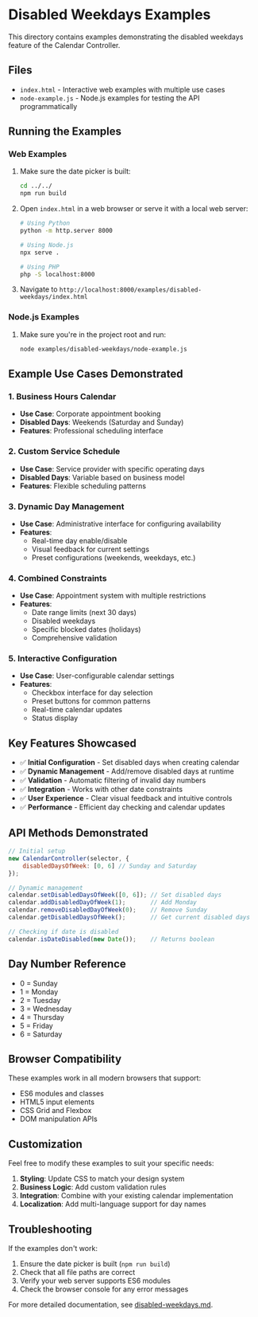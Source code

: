 # Disabled Weekdays Examples

This directory contains examples demonstrating the disabled weekdays feature of the Calendar Controller.

## Files

- `index.html` - Interactive web examples with multiple use cases
- `node-example.js` - Node.js examples for testing the API programmatically

## Running the Examples

### Web Examples

1. Make sure the date picker is built:
   ```bash
   cd ../../
   npm run build
   ```

2. Open `index.html` in a web browser or serve it with a local web server:
   ```bash
   # Using Python
   python -m http.server 8000
   
   # Using Node.js
   npx serve .
   
   # Using PHP
   php -S localhost:8000
   ```

3. Navigate to `http://localhost:8000/examples/disabled-weekdays/index.html`

### Node.js Examples

1. Make sure you're in the project root and run:
   ```bash
   node examples/disabled-weekdays/node-example.js
   ```

## Example Use Cases Demonstrated

### 1. Business Hours Calendar
- **Use Case**: Corporate appointment booking
- **Disabled Days**: Weekends (Saturday and Sunday)
- **Features**: Professional scheduling interface

### 2. Custom Service Schedule  
- **Use Case**: Service provider with specific operating days
- **Disabled Days**: Variable based on business model
- **Features**: Flexible scheduling patterns

### 3. Dynamic Day Management
- **Use Case**: Administrative interface for configuring availability
- **Features**: 
  - Real-time day enable/disable
  - Visual feedback for current settings
  - Preset configurations (weekends, weekdays, etc.)

### 4. Combined Constraints
- **Use Case**: Appointment system with multiple restrictions
- **Features**:
  - Date range limits (next 30 days)
  - Disabled weekdays
  - Specific blocked dates (holidays)
  - Comprehensive validation

### 5. Interactive Configuration
- **Use Case**: User-configurable calendar settings
- **Features**:
  - Checkbox interface for day selection
  - Preset buttons for common patterns
  - Real-time calendar updates
  - Status display

## Key Features Showcased

- ✅ **Initial Configuration** - Set disabled days when creating calendar
- ✅ **Dynamic Management** - Add/remove disabled days at runtime
- ✅ **Validation** - Automatic filtering of invalid day numbers
- ✅ **Integration** - Works with other date constraints
- ✅ **User Experience** - Clear visual feedback and intuitive controls
- ✅ **Performance** - Efficient day checking and calendar updates

## API Methods Demonstrated

```javascript
// Initial setup
new CalendarController(selector, {
    disabledDaysOfWeek: [0, 6] // Sunday and Saturday
});

// Dynamic management
calendar.setDisabledDaysOfWeek([0, 6]); // Set disabled days
calendar.addDisabledDayOfWeek(1);       // Add Monday
calendar.removeDisabledDayOfWeek(0);    // Remove Sunday
calendar.getDisabledDaysOfWeek();       // Get current disabled days

// Checking if date is disabled
calendar.isDateDisabled(new Date());    // Returns boolean
```

## Day Number Reference

- 0 = Sunday
- 1 = Monday  
- 2 = Tuesday
- 3 = Wednesday
- 4 = Thursday
- 5 = Friday
- 6 = Saturday

## Browser Compatibility

These examples work in all modern browsers that support:
- ES6 modules and classes
- HTML5 input elements
- CSS Grid and Flexbox
- DOM manipulation APIs

## Customization

Feel free to modify these examples to suit your specific needs:

1. **Styling**: Update CSS to match your design system
2. **Business Logic**: Add custom validation rules
3. **Integration**: Combine with your existing calendar implementation
4. **Localization**: Add multi-language support for day names

## Troubleshooting

If the examples don't work:

1. Ensure the date picker is built (`npm run build`)
2. Check that all file paths are correct
3. Verify your web server supports ES6 modules
4. Check the browser console for any error messages

For more detailed documentation, see [disabled-weekdays.md](../../docs/disabled-weekdays.md).
